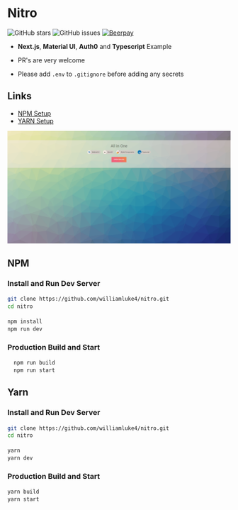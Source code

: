 # Nitro

![GitHub stars](https://img.shields.io/github/stars/williamluke4/nitro.svg?style=for-the-badge)
![GitHub issues](https://img.shields.io/github/issues/williamluke4/nitro.svg?style=for-the-badge)
[![Beerpay](https://beerpay.io/williamluke4/Nitro/badge.svg?style=beer)](https://beerpay.io/williamluke4/Nitro)

- **Next.js**, **Material UI**, **Auth0** and **Typescript** Example
- PR's are very welcome

- Please add `.env` to `.gitignore` before adding any secrets

## Links

- [NPM Setup](#npm)
- [YARN Setup](#yarn)

![NMST](screenshot.png)

## NPM

### Install and Run Dev Server

```bash
git clone https://github.com/williamluke4/nitro.git
cd nitro

npm install
npm run dev
```

### Production Build and Start

```bash
  npm run build
  npm run start
```

## Yarn

### Install and Run Dev Server

```bash
git clone https://github.com/williamluke4/nitro.git
cd nitro

yarn
yarn dev
```

### Production Build and Start

```bash
yarn build
yarn start
```
